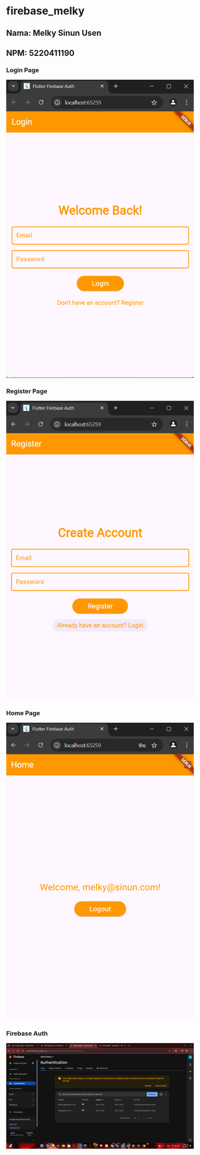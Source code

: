 # firebase_melky



## Nama: Melky Sinun Usen
## NPM: 5220411190



### Login Page
![Login Page](https://github.com/youngkyy/flutter-firebase-melky/blob/main/login.png?raw=true)

### Register Page
![Register Page](https://github.com/youngkyy/flutter-firebase-melky/blob/main/register.png?raw=true)

### Home Page
![Home Page](https://github.com/youngkyy/flutter-firebase-melky/blob/main/homepage.png?raw=true)

### Firebase Auth
![Firebase Auth](https://github.com/youngkyy/flutter-firebase-melky/blob/main/auth.png?raw=true)
